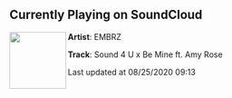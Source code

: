 ## Currently Playing on SoundCloud

[<img align="left" width="100" src="https://i1.sndcdn.com/artworks-hm7wOYrpx94if8yR-vBy3uw-t50x50.jpg">](https://soundcloud.com/embrz/sound-4-u-x-be-mine-ft-amy-rose-1)

**Artist**: EMBRZ 

**Track**: Sound 4 U x Be Mine ft. Amy Rose

Last updated at 08/25/2020 09:13
